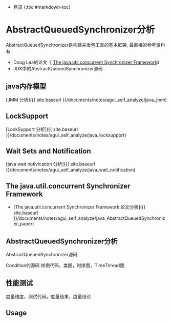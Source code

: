 - 目录
{:toc #markdown-toc}	

# AbstractQueuedSynchronizer分析

AbstractQueuedSynchronizer是构建并发包工具的基本框架,
最直接的参考资料有:
- Doug Lea的论文《 [The java.util.concurrent Synchronizer Framework](http://gee.cs.oswego.edu/dl/papers/aqs.pdf)》
- JDK中的AbstractQueuedSynchronizer源码



## java内存模型

[JMM 分析]({{ site.baseurl }}/documents/notes/agui_self_analyze/java_jmm)

## LockSupport

[LockSupport 分析]({{ site.baseurl }}/documents/notes/agui_self_analyze/java_locksupport)


## Wait Sets and Notification
[java wait notivication 分析]({{ site.baseurl }}/documents/notes/agui_self_analyze/java_wait_notification) 


## The java.util.concurrent Synchronizer Framework
- [The java.util.concurrent Synchronizer Framework 论文分析]({{ site.baseurl }}/documents/notes/agui_self_analyze/java_AbstractQueuedSynchronizer_paper)



## AbstractQueuedSynchronizer分析

AbstractQueuedSynchronizer源码

Condition的源码
样例代码，类图，时序图，TimeThread图

## 性能测试
度量维度，测试代码，度量结果，度量结论

## Usage




